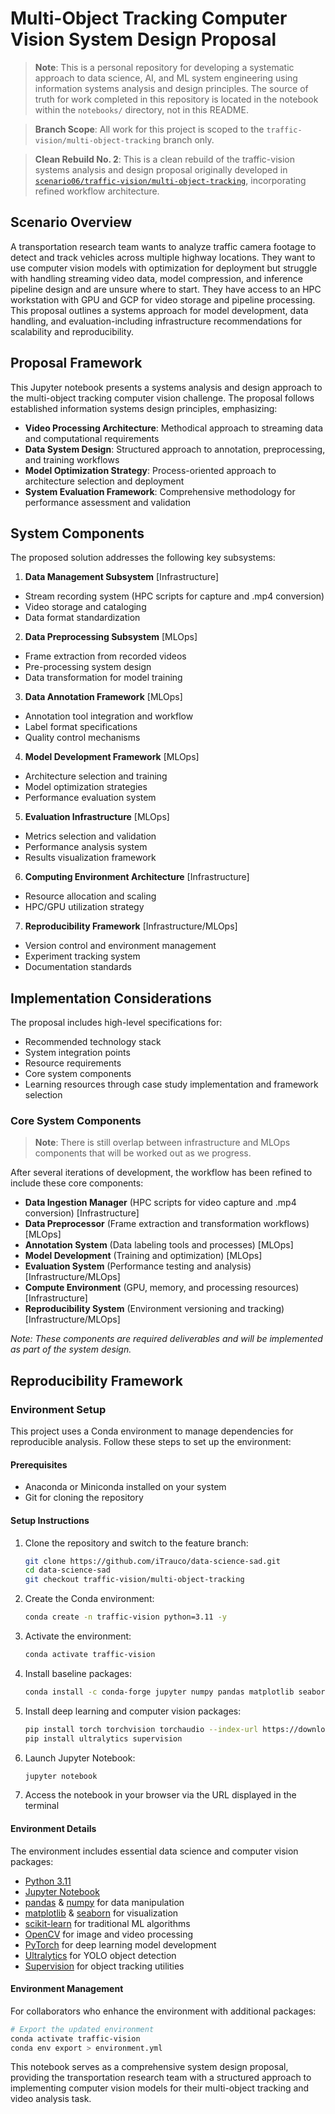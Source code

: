 # Multi-Object Tracking Computer Vision System Design Proposal

> **Note**: This is a personal repository for developing a systematic approach to data science, AI, and ML system engineering using information systems analysis and design principles. The source of truth for work completed in this repository is located in the notebook within the `notebooks/` directory, not in this README.

> **Branch Scope**: All work for this project is scoped to the `traffic-vision/multi-object-tracking` branch only.

> **Clean Rebuild No. 2**: This is a clean rebuild of the traffic-vision systems analysis and design proposal originally developed in [`scenario06/traffic-vision/multi-object-tracking`](https://github.com/iTrauco/data-science-sad/tree/scenario06/traffic-vision/multi-object-tracking), incorporating refined workflow architecture.

## Scenario Overview
A transportation research team wants to analyze traffic camera footage to detect and track vehicles across multiple highway locations. They want to use computer vision models with optimization for deployment but struggle with handling streaming video data, model compression, and inference pipeline design and are unsure where to start. They have access to an HPC workstation with GPU and GCP for video storage and pipeline processing. This proposal outlines a systems approach for model development, data handling, and evaluation-including infrastructure recommendations for scalability and reproducibility.

## Proposal Framework
This Jupyter notebook presents a systems analysis and design approach to the multi-object tracking computer vision challenge. The proposal follows established information systems design principles, emphasizing:
- **Video Processing Architecture**: Methodical approach to streaming data and computational requirements
- **Data System Design**: Structured approach to annotation, preprocessing, and training workflows
- **Model Optimization Strategy**: Process-oriented approach to architecture selection and deployment
- **System Evaluation Framework**: Comprehensive methodology for performance assessment and validation

## System Components
The proposed solution addresses the following key subsystems:
1. **Data Management Subsystem** [Infrastructure]
  - Stream recording system (HPC scripts for capture and .mp4 conversion)
  - Video storage and cataloging
  - Data format standardization
2. **Data Preprocessing Subsystem** [MLOps]
  - Frame extraction from recorded videos
  - Pre-processing system design
  - Data transformation for model training
3. **Data Annotation Framework** [MLOps]
  - Annotation tool integration and workflow
  - Label format specifications
  - Quality control mechanisms
4. **Model Development Framework** [MLOps]
  - Architecture selection and training
  - Model optimization strategies
  - Performance evaluation system
5. **Evaluation Infrastructure** [MLOps]
  - Metrics selection and validation
  - Performance analysis system
  - Results visualization framework
6. **Computing Environment Architecture** [Infrastructure]
  - Resource allocation and scaling
  - HPC/GPU utilization strategy
  7. **Reproducibility Framework** [Infrastructure/MLOps]
  - Version control and environment management
  - Experiment tracking system
  - Documentation standards

## Implementation Considerations
The proposal includes high-level specifications for:
- Recommended technology stack
- System integration points
- Resource requirements
- Core system components
- Learning resources through case study implementation and framework selection

### Core System Components
> **Note**: There is still overlap between infrastructure and MLOps components that will be worked out as we progress.

After several iterations of development, the workflow has been refined to include these core components:
- **Data Ingestion Manager** (HPC scripts for video capture and .mp4 conversion) [Infrastructure]
- **Data Preprocessor** (Frame extraction and transformation workflows) [MLOps]
- **Annotation System** (Data labeling tools and processes) [MLOps]
- **Model Development** (Training and optimization) [MLOps]
- **Evaluation System** (Performance testing and analysis) [Infrastructure/MLOps]
- **Compute Environment** (GPU, memory, and processing resources) [Infrastructure]
- **Reproducibility System** (Environment versioning and tracking) [Infrastructure/MLOps]

*Note: These components are required deliverables and will be implemented as part of the system design.*


## Reproducibility Framework
### Environment Setup

This project uses a Conda environment to manage dependencies for reproducible analysis. Follow these steps to set up the environment:

#### Prerequisites
- Anaconda or Miniconda installed on your system
- Git for cloning the repository

#### Setup Instructions

1. Clone the repository and switch to the feature branch:
   ```bash
   git clone https://github.com/iTrauco/data-science-sad.git
   cd data-science-sad
   git checkout traffic-vision/multi-object-tracking
   ```

2. Create the Conda environment:
   ```bash
   conda create -n traffic-vision python=3.11 -y
   ```

3. Activate the environment:
   ```bash
   conda activate traffic-vision
   ```

4. Install baseline packages:
   ```bash
   conda install -c conda-forge jupyter numpy pandas matplotlib seaborn scikit-learn opencv -y
   ```

5. Install deep learning and computer vision packages:
   ```bash
   pip install torch torchvision torchaudio --index-url https://download.pytorch.org/whl/cu118
   pip install ultralytics supervision
   ```

6. Launch Jupyter Notebook:
   ```bash
   jupyter notebook
   ```

7. Access the notebook in your browser via the URL displayed in the terminal

#### Environment Details

The environment includes essential data science and computer vision packages:
- [Python 3.11](https://www.python.org/downloads/release/python-3110/)
- [Jupyter Notebook](https://jupyter.org/documentation)
- [pandas](https://pandas.pydata.org/docs/) & [numpy](https://numpy.org/doc/stable/) for data manipulation
- [matplotlib](https://matplotlib.org/stable/index.html) & [seaborn](https://seaborn.pydata.org/) for visualization
- [scikit-learn](https://scikit-learn.org/stable/documentation.html) for traditional ML algorithms
- [OpenCV](https://docs.opencv.org/4.x/) for image and video processing
- [PyTorch](https://pytorch.org/docs/stable/index.html) for deep learning model development
- [Ultralytics](https://docs.ultralytics.com/) for YOLO object detection
- [Supervision](https://supervision.roboflow.com/) for object tracking utilities

#### Environment Management

For collaborators who enhance the environment with additional packages:

```bash
# Export the updated environment
conda activate traffic-vision
conda env export > environment.yml
```
This notebook serves as a comprehensive system design proposal, providing the transportation research team with a structured approach to implementing computer vision models for their multi-object tracking and video analysis task.